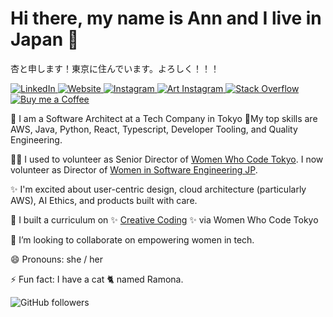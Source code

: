 # Hi there, my name is Ann and I live in Japan 👋
杏と申します！東京に住んでいます。よろしく！！！


<p align="left">
<a href="https://www.linkedin.com/in/annkilzer/">
  <img src="https://img.shields.io/badge/-LinkedIn-114B5F" alt="LinkedIn"/>
</a> 
<a href="https://annkilzer.net">
  <img src="https://img.shields.io/badge/-Website-166F67" alt="Website" />
</a> 
<a href="https://www.instagram.com/cat_bacon/">
  <img src="https://img.shields.io/badge/-Instagram-1A936F" alt="Instagram" />
</a> 
<a href="https://www.instagram.com/ann.kilzer.art/">
  <img src="https://img.shields.io/badge/-Art%20Instagram-51B484" alt="Art Instagram" />
</a> 
<a href="https://stackoverflow.com/users/1860768/ann-kilzer">
  <img src="https://img.shields.io/badge/-Stack%20Overflow-6DC48E" alt="Stack Overflow" />
</a> 
<a href="https://buymeacoff.ee/annkilzer">
  <img src="https://img.shields.io/badge/-Buy%20me%20a%20Coffee-88D498" alt="Buy me a Coffee" />
</a>
</p>



🔭 I am a Software Architect at a Tech Company in Tokyo 🗼My top skills are AWS, Java, Python, React, Typescript, Developer Tooling, and Quality Engineering.


👯‍♀️ I used to volunteer as Senior Director of [Women Who Code Tokyo](https://www.womenwhocode.com/tokyo). I now volunteer as Director of [Women in Software Engineering JP](https://womeninsoftware.jp).

✨ I'm excited about user-centric design, cloud architecture (particularly AWS), AI Ethics, and products built with care.

🌱 I built a curriculum on ✨ [Creative Coding](https://ann-kilzer.gitbook.io/creative-coding-study-session/) ✨ via Women Who Code Tokyo

🙌 I’m looking to collaborate on empowering women in tech.

😄 Pronouns: she / her

⚡ Fun fact: I have a cat 🐈 named Ramona.


![GitHub followers](https://img.shields.io/github/followers/ann-kilzer?style=social)


